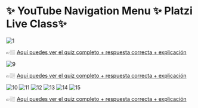 # ✨ YouTube Navigation Menu ✨ Platzi Live Class✨

![1](https://user-images.githubusercontent.com/25943655/196078529-4bf6ddee-289a-4064-8dc0-784868758c0f.png)

👉🏼 [Aquí puedes ver el quiz completo + respuesta correcta + explicación](https://platzi.com/blog/quiz-html-semantico-css-youtube/)

![9](https://user-images.githubusercontent.com/25943655/196078532-ca1aa7b0-b73a-4790-a171-6d2525639fc0.png)

👉🏼 [Aquí puedes ver el quiz completo + respuesta correcta + explicación](https://platzi.com/blog/quiz-html-semantico-css-youtube/)

![10](https://user-images.githubusercontent.com/25943655/196078534-5f239bd1-478b-46b9-9833-db8d3aa53245.png)
![11](https://user-images.githubusercontent.com/25943655/196078535-9ff6f399-8738-4290-8f02-a8bf1a247876.png)
![12](https://user-images.githubusercontent.com/25943655/196078541-44b3cbc8-0e24-48a5-abfd-341ec6d5dbdc.png)
![13](https://user-images.githubusercontent.com/25943655/196078542-a34ac990-129c-4be9-a0ea-2c1e981f702b.png)
![14](https://user-images.githubusercontent.com/25943655/196078546-323c1bc8-59c9-45df-a8af-47d96ad76895.png)
![15](https://user-images.githubusercontent.com/25943655/196078547-05a60261-b84b-4cd9-879c-086e5b428fd8.png)

👉🏼 [Aquí puedes ver el quiz completo + respuesta correcta + explicación](https://platzi.com/blog/quiz-html-semantico-css-youtube/)
